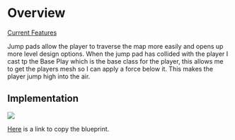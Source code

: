 # Overview
[Current Features](/docs/currentfeatures.md)

Jump pads allow the player to traverse the map more easily and opens up more level design options. When the jump pad has collided with the player I cast tp the Base Play which is the base class for the player, this allows me to get the players mesh so I can apply a force below it. This makes the player jump high into the air.

## Implementation
![](https://user-images.githubusercontent.com/47003895/120931364-2081f700-c6e9-11eb-96ed-dc45c5add85b.png)

[Here](https://blueprintue.com/blueprint/8n94_6fn/) is a link to copy the blueprint.



